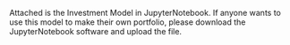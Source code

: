 Attached is the Investment Model in JupyterNotebook. If anyone wants to use this model to make their own portfolio, please download the JupyterNotebook software and upload the file.
